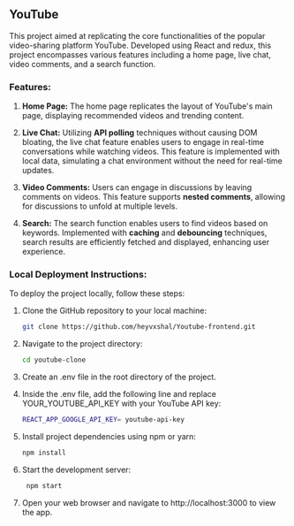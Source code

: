 ## YouTube

This project aimed at replicating the core functionalities of the popular video-sharing platform YouTube. Developed using React and redux, this project encompasses various features including a home page, live chat, video comments, and a search function.

### Features:

1. **Home Page:** The home page replicates the layout of YouTube's main page, displaying recommended videos and trending content.

2. **Live Chat:** Utilizing **API polling** techniques without causing DOM bloating, the live chat feature enables users to engage in real-time conversations while watching videos. This feature is implemented with local data, simulating a chat environment without the need for real-time updates.

3. **Video Comments:** Users can engage in discussions by leaving comments on videos. This feature supports **nested comments**, allowing for discussions to unfold at multiple levels.

4. **Search:** The search function enables users to find videos based on keywords. Implemented with **caching** and **debouncing** techniques, search results are efficiently fetched and displayed, enhancing user experience.

### Local Deployment Instructions:

To deploy the project locally, follow these steps:

1. Clone the GitHub repository to your local machine:
   
   ```bash
   git clone https://github.com/heyvxshal/Youtube-frontend.git
   ```
2. Navigate to the project directory:

    ```bash
   cd youtube-clone
   ```
3. Create an .env file in the root directory of the project.
4. Inside the .env file, add the following line and replace YOUR_YOUTUBE_API_KEY with your YouTube API key:

    ```bash
   REACT_APP_GOOGLE_API_KEY= youtube-api-key
   ```
5. Install project dependencies using npm or yarn:

    ```bash
    npm install
    ```
6. Start the development server:

   ```bash
    npm start
    ```
   
7. Open your web browser and navigate to http://localhost:3000 to view the app.
   
